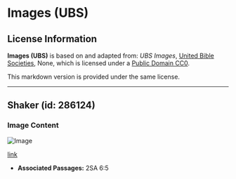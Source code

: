 # Images (UBS)

## License Information

**Images (UBS)** is based on and adapted from: _UBS Images_, [United Bible Societies](https://unitedbiblesocieties.org/), None, which is licensed under a [Public Domain CC0](https://creativecommons.org/public-domain/cc0/).

This markdown version is provided under the same license.



--------------------------------

## Shaker (id: 286124)

### Image Content

![Image](https://cdn.aquifer.bible/aquifer-content/resources/Media/WEB-0515_shaker.jpg)

[link](https://cdn.aquifer.bible/aquifer-content/resources/Media/WEB-0515_shaker.jpg)

* **Associated Passages:** 2SA 6:5

